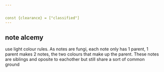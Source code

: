 ```yaml
---


const {clearance} = ["classified"]
---
```



## note alcemy
use light colour rules. As notes are fungi, each note only has 1 parent, 1 parent makes 2 notes, the two colours that make up the parent. These notes are siblings and oposite to eachother but still share a sort of common ground